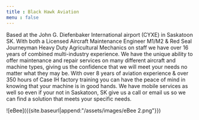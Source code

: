 ```yaml
---
title : Black Hawk Aviation
menu : false
---
```


Based at the John G. Diefenbaker International airport (CYXE) in Saskatoon SK. With both a Licensed Aircraft Maintenance Engineer M1/M2 & Red Seal Journeyman Heavy Duty Agricultural Mechanics on staff we have over 16 years of combined multi-industry experience. We have the unique ability to offer maintenance and repair services on many different aircraft and machine types, giving us the confidence that we will meet your needs no matter what they may be. With over 8 years of aviation experience & over 350 hours of Case IH factory training you can have the peace of mind in knowing that your machine is in good hands. We have mobile services as well so even if your not in Saskatoon, SK give us a call or email us so we can find a solution that meets your specific needs.

![eBee]({{site.baseurl|append:"/assets/images/eBee 2.png"}})
